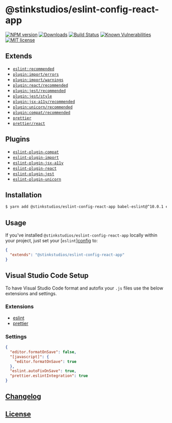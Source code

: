 # @stinkstudios/eslint-config-react-app

[![NPM version][npm-img]][npm-url] [![Downloads][downloads-img]][npm-url] [![Build Status][travis-img]][travis-url] [![Known Vulnerabilities][snyk-img]][snyk-url] [![MIT license][mit-img]][mit-url]

## Extends

- [`eslint:recommended`]
- [`plugin:import/errors`]
- [`plugin:import/warnings`]
- [`plugin:react/recommended`]
- [`plugin:jest/recommended`]
- [`plugin:jest/style`]
- [`plugin:jsx-a11y/recommended`]
- [`plugin:unicorn/recommended`]
- [`plugin:compat/recommended`]
- [`prettier`]
- [`prettier/react`]

## Plugins

- [`eslint-plugin-compat`]
- [`eslint-plugin-import`]
- [`eslint-plugin-jsx-a11y`]
- [`eslint-plugin-react`]
- [`eslint-plugin-jest`]
- [`eslint-plugin-unicorn`]

## Installation

```bash
$ yarn add @stinkstudios/eslint-config-react-app babel-eslint@^10.0.1 eslint@^5.7.0 eslint-config-prettier@^3.1.0 eslint-plugin-compat@^2.6.2 eslint-plugin-import@^2.14.0 eslint-plugin-jsx-a11y@^6.1.2 eslint-plugin-react@^7.11.1 eslint-plugin-unicorn@^6.0.1 eslint-plugin-jest@^22.0.0
```

## Usage

If you've installed `@stinkstudios/eslint-config-react-app` locally within your project, just set your [`eslint`][config](https://eslint.org/docs/user-guide/configuring#configuring-eslint) to:

```json
{
  "extends": "@stinkstudios/eslint-config-react-app"
}
```

## Visual Studio Code Setup

To have Visual Studio Code format and autofix your `.js` files use the below extensions and settings.

### Extensions

- [eslint](https://marketplace.visualstudio.com/items?itemName=dbaeumer.vscode-eslint)
- [prettier](https://marketplace.visualstudio.com/items?itemName=esbenp.prettier-vscode)

### Settings

```json
{
  "editor.formatOnSave": false,
  "[javascript]": {
    "editor.formatOnSave": true
  },
  "eslint.autoFixOnSave": true,
  "prettier.eslintIntegration": true
}
```

## [Changelog](https://github.com/Stinkstudios/npm-packages/blob/master/packages/eslint-config-react-app/CHANGELOG.md)

## [License](https://github.com/Stinkstudios/npm-packages/blob/master/packages/eslint-config-react-app/LICENSE)

[downloads-img]: https://img.shields.io/npm/dm/@stinkstudios/eslint-config-react-app.svg?style=flat-square
[npm-img]: https://img.shields.io/npm/v/@stinkstudios/eslint-config-react-app.svg?style=flat-square
[npm-url]: https://npmjs.org/package/@stinkstudios/eslint-config-react-app
[travis-img]: https://travis-ci.com/Stinkstudios/npm-packages.svg?style=flat-square
[travis-url]: https://travis-ci.com/Stinkstudios/npm-packages
[snyk-img]: https://snyk.io/test/github/Stinkstudios/npm-packages/badge.svg?targetFile=packages%2Feslint-config-react-app%2Fpackage.json
[snyk-url]: https://snyk.io/test/github/Stinkstudios/npm-packages?targetFile=packages%2Feslint-config-react-app%2Fpackage.json
[mit-img]: http://img.shields.io/badge/license-MIT-brightgreen.svg
[mit-url]: http://opensource.org/licenses/MIT
[`eslint:recommended`]: https://github.com/eslint/eslint/blob/master/conf/eslint-recommended.js
[`plugin:import/errors`]: https://github.com/benmosher/eslint-plugin-import/blob/master/config/errors.js
[`plugin:import/warnings`]: https://github.com/benmosher/eslint-plugin-import/blob/master/config/warnings.js
[`plugin:react/recommended`]: https://github.com/yannickcr/eslint-plugin-react/blob/master/index.js#L115
[`plugin:jsx-a11y/recommended`]: https://github.com/evcohen/eslint-plugin-jsx-a11y/blob/master/src/index.js#L41
[`plugin:unicorn/recommended`]: https://github.com/sindresorhus/eslint-plugin-unicorn/blob/master/index.js#L8
[`plugin:compat/recommended`]: https://github.com/amilajack/eslint-plugin-compat/blob/master/src/config/recommended.js
[`prettier`]: https://github.com/prettier/eslint-config-prettier/blob/master/standard.js
[`prettier/react`]: https://github.com/prettier/eslint-config-prettier/blob/master/react.js
[`eslint-plugin-compat`]: https://github.com/amilajack/eslint-plugin-compat
[`eslint-plugin-import`]: https://github.com/benmosher/eslint-plugin-import
[`eslint-plugin-jsx-a11y`]: https://github.com/evcohen/eslint-plugin-jsx-a11y#readme
[`eslint-plugin-react`]: https://github.com/yannickcr/eslint-plugin-react/
[`eslint-plugin-unicorn`]: https://github.com/sindresorhus/eslint-plugin-unicorn
[`eslint`]: https://eslint.org/
[`eslint-plugin-jest`]: https://github.com/jest-community/eslint-plugin-jest/tree/v22.0.0#readme
[`plugin:jest/recommended`]: https://github.com/jest-community/eslint-plugin-jest/blob/v22.0.0/index.js#L34
[`plugin:jest/style`]: https://github.com/jest-community/eslint-plugin-jest/blob/v22.0.0/index.js#L52
